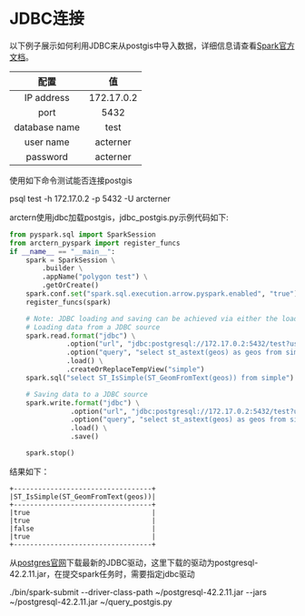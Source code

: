 # JDBC连接

以下例子展示如何利用JDBC来从postgis中导入数据，详细信息请查看[Spark官方文档](https://spark.apache.org/docs/latest/sql-data-sources-load-save-functions.html)。

 配置 | 值
:-----------:|:----------:
IP address |  172.17.0.2
port | 5432
database name | test
user name | acterner
password | acterner

使用如下命令测试能否连接postgis

psql test -h 172.17.0.2  -p 5432 -U arcterner

arctern使用jdbc加载postgis，jdbc_postgis.py示例代码如下:
```python
from pyspark.sql import SparkSession
from arctern_pyspark import register_funcs
if __name__ == "__main__":
    spark = SparkSession \
        .builder \
        .appName("polygon test") \
        .getOrCreate()
    spark.conf.set("spark.sql.execution.arrow.pyspark.enabled", "true")
    register_funcs(spark)

    # Note: JDBC loading and saving can be achieved via either the load/save or jdbc methods
    # Loading data from a JDBC source
    spark.read.format("jdbc") \
              .option("url", "jdbc:postgresql://172.17.0.2:5432/test?user=arcterner&password=arcterner") \
              .option("query", "select st_astext(geos) as geos from simple") \
              .load() \
              .createOrReplaceTempView("simple")
    spark.sql("select ST_IsSimple(ST_GeomFromText(geos)) from simple").show(20,0)

    # Saving data to a JDBC source
    spark.write.format("jdbc") \
               .option("url", "jdbc:postgresql://172.17.0.2:5432/test?user=arcterner&password=arcterner") \
               .option("query", "select st_astext(geos) as geos from simple") \
               .load() \
               .save()

    spark.stop()
```
结果如下：
```
+----------------------------------+                                            
|ST_IsSimple(ST_GeomFromText(geos))|
+----------------------------------+
|true                              |
|true                              |
|false                             |
|true                              |
+----------------------------------+
```

从[postgres官网](https://jdbc.postgresql.org/download.html)下载最新的JDBC驱动，这里下载的驱动为postgresql-42.2.11.jar，在提交spark任务时，需要指定jdbc驱动

./bin/spark-submit  --driver-class-path ~/postgresql-42.2.11.jar --jars ~/postgresql-42.2.11.jar ~/query_postgis.py 